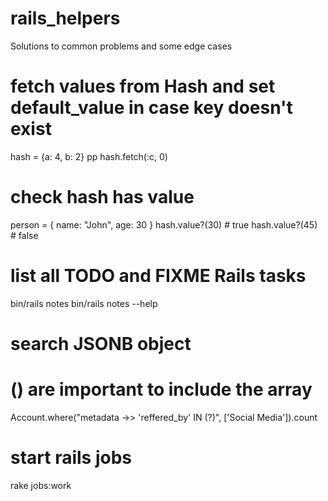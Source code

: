 # rails_helpers
Solutions to common problems and some edge cases

# fetch values from Hash and set default_value in case key doesn't exist
hash = {a: 4, b: 2}
pp hash.fetch(:c, 0)

# check hash has value
person = { name: "John", age: 30 }
hash.value?(30) # true
hash.value?(45) # false


# list all TODO and FIXME Rails tasks
bin/rails notes
bin/rails notes --help


# search JSONB object
# () are important to include the array
Account.where("metadata ->> 'reffered_by' IN (?)", ['Social Media']).count


# start rails jobs
rake jobs:work
